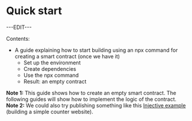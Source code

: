 ﻿---
sidebar_position: 2
---

# Quick start

---EDIT---

Contents:

- A guide explaining how to start building using an npx command for creating a smart contract (once we have it)
	- Set up the environment
	- Create dependencies
	- Use the npx command
	- Result: an empty contract

**Note 1:** This guide shows how to create an empty smart contract. The following guides will show how to implement the logic of the contract.  
**Note 2:** We could also try publishing something like this [Injective example](https://docs.injective.network/develop/guides/cosmwasm-dapps/Your_first_contract_on_injective/) (building a simple counter website).